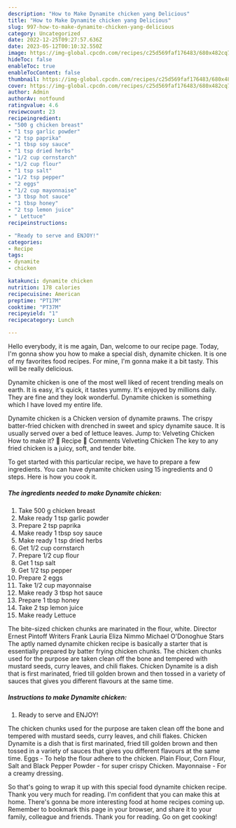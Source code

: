 ```yaml
---
description: "How to Make Dynamite chicken yang Delicious"
title: "How to Make Dynamite chicken yang Delicious"
slug: 997-how-to-make-dynamite-chicken-yang-delicious
category: Uncategorized
date: 2022-12-25T09:27:57.636Z
date: 2023-05-12T00:10:32.550Z
image: https://img-global.cpcdn.com/recipes/c25d569faf176483/680x482cq70/dynamite-chicken-recipe-main-photo.jpg
hideToc: false
enableToc: true
enableTocContent: false
thumbnail: https://img-global.cpcdn.com/recipes/c25d569faf176483/680x482cq70/dynamite-chicken-recipe-main-photo.jpg
cover: https://img-global.cpcdn.com/recipes/c25d569faf176483/680x482cq70/dynamite-chicken-recipe-main-photo.jpg
author: Admin
authorAv: notfound
ratingvalue: 4.6
reviewcount: 23
recipeingredient:
- "500 g chicken breast"
- "1 tsp garlic powder"
- "2 tsp paprika"
- "1 tbsp soy sauce"
- "1 tsp dried herbs"
- "1/2 cup cornstarch"
- "1/2 cup flour"
- "1 tsp salt"
- "1/2 tsp pepper"
- "2 eggs"
- "1/2 cup mayonnaise"
- "3 tbsp hot sauce"
- "1 tbsp honey"
- "2 tsp lemon juice"
- " Lettuce"
recipeinstructions:

- "Ready to serve and ENJOY!"
categories:
- Recipe
tags:
- dynamite
- chicken

katakunci: dynamite chicken 
nutrition: 178 calories
recipecuisine: American
preptime: "PT17M"
cooktime: "PT37M"
recipeyield: "1"
recipecategory: Lunch

---
```



Hello everybody, it is me again, Dan, welcome to our recipe page. Today, I'm gonna show you how to make a special dish, dynamite chicken. It is one of my favorites food recipes. For mine, I'm gonna make it a bit tasty. This will be really delicious.

Dynamite chicken is one of the most well liked of recent trending meals on earth. It is easy, it's quick, it tastes yummy. It's enjoyed by millions daily. They are fine and they look wonderful. Dynamite chicken is something which I have loved my entire life.

Dynamite chicken is a Chicken version of dynamite prawns. The crispy batter-fried chicken with drenched in sweet and spicy dynamite sauce. It is usually served over a bed of lettuce leaves. Jump to: Velveting Chicken How to make it? 📖 Recipe 💬 Comments Velveting Chicken The key to any fried chicken is a juicy, soft, and tender bite.


To get started with this particular recipe, we have to prepare a few ingredients. You can have dynamite chicken using 15 ingredients and 0 steps. Here is how you cook it.

<!--inarticleads1-->

##### The ingredients needed to make Dynamite chicken:

1. Take 500 g chicken breast
1. Make ready 1 tsp garlic powder
1. Prepare 2 tsp paprika
1. Make ready 1 tbsp soy sauce
1. Make ready 1 tsp dried herbs
1. Get 1/2 cup cornstarch
1. Prepare 1/2 cup flour
1. Get 1 tsp salt
1. Get 1/2 tsp pepper
1. Prepare 2 eggs
1. Take 1/2 cup mayonnaise
1. Make ready 3 tbsp hot sauce
1. Prepare 1 tbsp honey
1. Take 2 tsp lemon juice
1. Make ready  Lettuce


The bite-sized chicken chunks are marinated in the flour, white. Director Ernest Pintoff Writers Frank Lauria Eliza Nimmo Michael O&#39;Donoghue Stars The aptly named dynamite chicken recipe is basically a starter that is essentially prepared by batter frying chicken chunks. The chicken chunks used for the purpose are taken clean off the bone and tempered with mustard seeds, curry leaves, and chili flakes. Chicken Dynamite is a dish that is first marinated, fried till golden brown and then tossed in a variety of sauces that gives you different flavours at the same time. 

<!--inarticleads2-->

##### Instructions to make Dynamite chicken:


1. Ready to serve and ENJOY!

The chicken chunks used for the purpose are taken clean off the bone and tempered with mustard seeds, curry leaves, and chili flakes. Chicken Dynamite is a dish that is first marinated, fried till golden brown and then tossed in a variety of sauces that gives you different flavours at the same time. Eggs - To help the flour adhere to the chicken. Plain Flour, Corn Flour, Salt and Black Pepper Powder - for super crispy Chicken. Mayonnaise - For a creamy dressing. 

So that's going to wrap it up with this special food dynamite chicken recipe. Thank you very much for reading. I'm confident that you can make this at home. There's gonna be more interesting food at home recipes coming up. Remember to bookmark this page in your browser, and share it to your family, colleague and friends. Thank you for reading. Go on get cooking!
